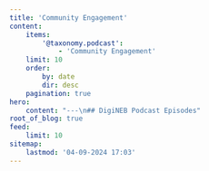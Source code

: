 ```yaml
---
title: 'Community Engagement'
content:
    items:
        '@taxonomy.podcast':
            - 'Community Engagement'
    limit: 10
    order:
        by: date
        dir: desc
    pagination: true
hero:
    content: "---\n## DigiNEB Podcast Episodes"
root_of_blog: true
feed:
    limit: 10
sitemap:
    lastmod: '04-09-2024 17:03'
---
```


